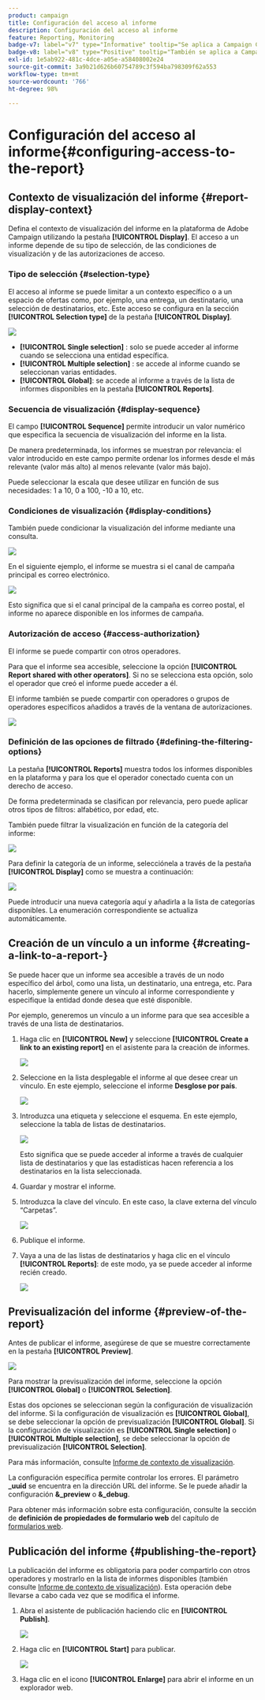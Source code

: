 ```yaml
---
product: campaign
title: Configuración del acceso al informe
description: Configuración del acceso al informe
feature: Reporting, Monitoring
badge-v7: label="v7" type="Informative" tooltip="Se aplica a Campaign Classic v7"
badge-v8: label="v8" type="Positive" tooltip="También se aplica a Campaign v8"
exl-id: 1e5ab922-481c-4dce-a05e-a58408002e24
source-git-commit: 3a9b21d626b60754789c3f594ba798309f62a553
workflow-type: tm+mt
source-wordcount: '766'
ht-degree: 98%

---
```


# Configuración del acceso al informe{#configuring-access-to-the-report}



## Contexto de visualización del informe {#report-display-context}

Defina el contexto de visualización del informe en la plataforma de Adobe Campaign utilizando la pestaña **[!UICONTROL Display]**. El acceso a un informe depende de su tipo de selección, de las condiciones de visualización y de las autorizaciones de acceso.

### Tipo de selección {#selection-type}

El acceso al informe se puede limitar a un contexto específico o a un espacio de ofertas como, por ejemplo, una entrega, un destinatario, una selección de destinatarios, etc. Este acceso se configura en la sección **[!UICONTROL Selection type]** de la pestaña **[!UICONTROL Display]**.

![](assets/s_ncs_advuser_report_visibility_4.png)

* **[!UICONTROL Single selection]** : solo se puede acceder al informe cuando se selecciona una entidad específica.
* **[!UICONTROL Multiple selection]** : se accede al informe cuando se seleccionan varias entidades.
* **[!UICONTROL Global]**: se accede al informe a través de la lista de informes disponibles en la pestaña **[!UICONTROL Reports]**.

### Secuencia de visualización {#display-sequence}

El campo **[!UICONTROL Sequence]** permite introducir un valor numérico que especifica la secuencia de visualización del informe en la lista.

De manera predeterminada, los informes se muestran por relevancia: el valor introducido en este campo permite ordenar los informes desde el más relevante (valor más alto) al menos relevante (valor más bajo).

Puede seleccionar la escala que desee utilizar en función de sus necesidades: 1 a 10, 0 a 100, -10 a 10, etc.

### Condiciones de visualización {#display-conditions}

También puede condicionar la visualización del informe mediante una consulta.

![](assets/s_ncs_advuser_report_visibility_5.png)

En el siguiente ejemplo, el informe se muestra si el canal de campaña principal es correo electrónico.

![](assets/s_ncs_advuser_report_visibility_6.png)

Esto significa que si el canal principal de la campaña es correo postal, el informe no aparece disponible en los informes de campaña.

### Autorización de acceso {#access-authorization}

El informe se puede compartir con otros operadores.

Para que el informe sea accesible, seleccione la opción **[!UICONTROL Report shared with other operators]**. Si no se selecciona esta opción, solo el operador que creó el informe puede acceder a él.

El informe también se puede compartir con operadores o grupos de operadores específicos añadidos a través de la ventana de autorizaciones.

![](assets/s_ncs_advuser_report_visibility_8.png)

### Definición de las opciones de filtrado {#defining-the-filtering-options}

La pestaña **[!UICONTROL Reports]** muestra todos los informes disponibles en la plataforma y para los que el operador conectado cuenta con un derecho de acceso.

De forma predeterminada se clasifican por relevancia, pero puede aplicar otros tipos de filtros: alfabético, por edad, etc.

También puede filtrar la visualización en función de la categoría del informe:

![](assets/report_ovv_select_type.png)

Para definir la categoría de un informe, selecciónela a través de la pestaña **[!UICONTROL Display]** como se muestra a continuación:

![](assets/report_select_category.png)

Puede introducir una nueva categoría aquí y añadirla a la lista de categorías disponibles. La enumeración correspondiente se actualiza automáticamente.

## Creación de un vínculo a un informe {#creating-a-link-to-a-report-}

Se puede hacer que un informe sea accesible a través de un nodo específico del árbol, como una lista, un destinatario, una entrega, etc. Para hacerlo, simplemente genere un vínculo al informe correspondiente y especifique la entidad donde desea que esté disponible.

Por ejemplo, generemos un vínculo a un informe para que sea accesible a través de una lista de destinatarios.

1. Haga clic en **[!UICONTROL New]** y seleccione **[!UICONTROL Create a link to an existing report]** en el asistente para la creación de informes.

   ![](assets/s_ncs_advuser_report_wizard_link_01.png)

1. Seleccione en la lista desplegable el informe al que desee crear un vínculo. En este ejemplo, seleccione el informe **Desglose por país**.

   ![](assets/s_ncs_advuser_report_wizard_link_02.png)

1. Introduzca una etiqueta y seleccione el esquema. En este ejemplo, seleccione la tabla de listas de destinatarios.

   ![](assets/s_ncs_advuser_report_wizard_link_03.png)

   Esto significa que se puede acceder al informe a través de cualquier lista de destinatarios y que las estadísticas hacen referencia a los destinatarios en la lista seleccionada.

1. Guardar y mostrar el informe.
1. Introduzca la clave del vínculo. En este caso, la clave externa del vínculo “Carpetas”.

   ![](assets/s_ncs_advuser_report_wizard_link_04.png)

1. Publique el informe.
1. Vaya a una de las listas de destinatarios y haga clic en el vínculo **[!UICONTROL Reports]**: de este modo, ya se puede acceder al informe recién creado.

   ![](assets/s_ncs_advuser_report_wizard_link_05.png)

## Previsualización del informe {#preview-of-the-report}

Antes de publicar el informe, asegúrese de que se muestre correctamente en la pestaña **[!UICONTROL Preview]**.

![](assets/s_ncs_advuser_report_preview_01.png)

Para mostrar la previsualización del informe, seleccione la opción **[!UICONTROL Global]** o **[!UICONTROL Selection]**.

Estas dos opciones se seleccionan según la configuración de visualización del informe. Si la configuración de visualización es **[!UICONTROL Global]**, se debe seleccionar la opción de previsualización **[!UICONTROL Global]**. Si la configuración de visualización es **[!UICONTROL Single selection]** o **[!UICONTROL Multiple selection]**, se debe seleccionar la opción de previsualización **[!UICONTROL Selection]**.

Para más información, consulte [Informe de contexto de visualización](#report-display-context).

La configuración específica permite controlar los errores. El parámetro **_uuid** se encuentra en la dirección URL del informe. Se le puede añadir la configuración **&amp;_preview** o **&amp;_debug**.

Para obtener más información sobre esta configuración, consulte la sección de **definición de propiedades de formulario web** del capítulo de [formularios web](../../web/using/about-web-forms.md).

## Publicación del informe {#publishing-the-report}

La publicación del informe es obligatoria para poder compartirlo con otros operadores y mostrarlo en la lista de informes disponibles (también consulte [Informe de contexto de visualización](#report-display-context)). Esta operación debe llevarse a cabo cada vez que se modifica el informe.

1. Abra el asistente de publicación haciendo clic en **[!UICONTROL Publish]**.

   ![](assets/s_ncs_advuser_report_publish_01.png)

1. Haga clic en **[!UICONTROL Start]** para publicar.

   ![](assets/s_ncs_advuser_report_publish_02.png)

1. Haga clic en el icono **[!UICONTROL Enlarge]** para abrir el informe en un explorador web.

